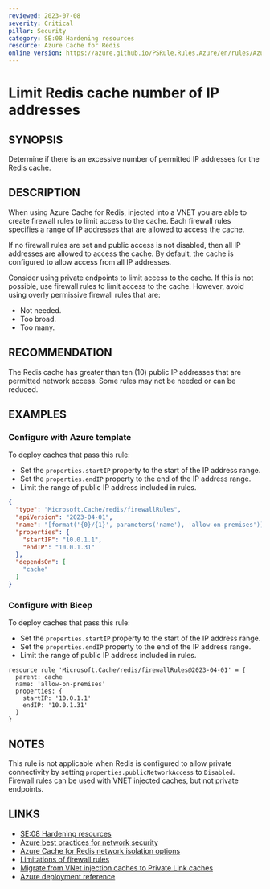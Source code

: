 ```yaml
---
reviewed: 2023-07-08
severity: Critical
pillar: Security
category: SE:08 Hardening resources
resource: Azure Cache for Redis
online version: https://azure.github.io/PSRule.Rules.Azure/en/rules/Azure.Redis.FirewallIPRange/
---
```


# Limit Redis cache number of IP addresses

## SYNOPSIS

Determine if there is an excessive number of permitted IP addresses for the Redis cache.

## DESCRIPTION

When using Azure Cache for Redis, injected into a VNET you are able to create firewall rules to limit access to the cache.
Each firewall rules specifies a range of IP addresses that are allowed to access the cache.

If no firewall rules are set and public access is not disabled, then all IP addresses are allowed to access the cache.
By default, the cache is configured to allow access from all IP addresses.

Consider using private endpoints to limit access to the cache.
If this is not possible, use firewall rules to limit access to the cache.
However, avoid using overly permissive firewall rules that are:

- Not needed.
- Too broad.
- Too many.

## RECOMMENDATION

The Redis cache has greater than ten (10) public IP addresses that are permitted network access.
Some rules may not be needed or can be reduced.

## EXAMPLES

### Configure with Azure template

To deploy caches that pass this rule:

- Set the `properties.startIP` property to the start of the IP address range.
- Set the `properties.endIP` property to the end of the IP address range.
- Limit the range of public IP address included in rules.

```json
{
  "type": "Microsoft.Cache/redis/firewallRules",
  "apiVersion": "2023-04-01",
  "name": "[format('{0}/{1}', parameters('name'), 'allow-on-premises')]",
  "properties": {
    "startIP": "10.0.1.1",
    "endIP": "10.0.1.31"
  },
  "dependsOn": [
    "cache"
  ]
}
```

### Configure with Bicep

To deploy caches that pass this rule:

- Set the `properties.startIP` property to the start of the IP address range.
- Set the `properties.endIP` property to the end of the IP address range.
- Limit the range of public IP address included in rules.

```bicep
resource rule 'Microsoft.Cache/redis/firewallRules@2023-04-01' = {
  parent: cache
  name: 'allow-on-premises'
  properties: {
    startIP: '10.0.1.1'
    endIP: '10.0.1.31'
  }
}
```

## NOTES

This rule is not applicable when Redis is configured to allow private connectivity by setting `properties.publicNetworkAccess` to `Disabled`.
Firewall rules can be used with VNET injected caches, but not private endpoints.

## LINKS

- [SE:08 Hardening resources](https://learn.microsoft.com/azure/well-architected/security/harden-resources)
- [Azure best practices for network security](https://learn.microsoft.com/azure/security/fundamentals/network-best-practices)
- [Azure Cache for Redis network isolation options](https://learn.microsoft.com/azure/azure-cache-for-redis/cache-network-isolation)
- [Limitations of firewall rules](https://learn.microsoft.com/azure/azure-cache-for-redis/cache-network-isolation#limitations-of-firewall-rules)
- [Migrate from VNet injection caches to Private Link caches](https://learn.microsoft.com/azure/azure-cache-for-redis/cache-vnet-migration)
- [Azure deployment reference](https://learn.microsoft.com/azure/templates/microsoft.cache/redis/firewallrules)
